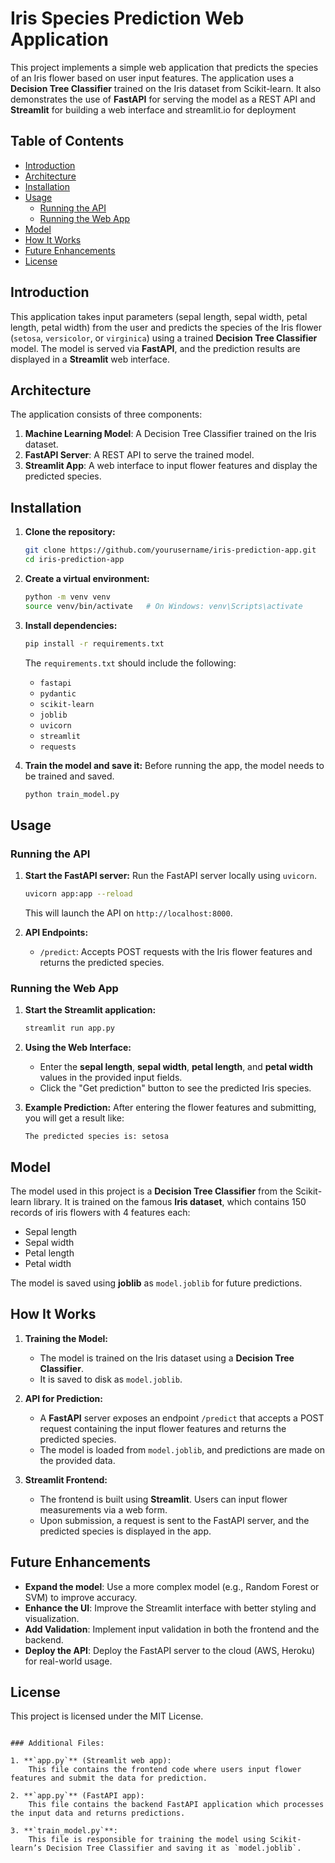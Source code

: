 
# Iris Species Prediction Web Application

This project implements a simple web application that predicts the species of an Iris flower based on user input features. The application uses a **Decision Tree Classifier** trained on the Iris dataset from Scikit-learn. It also demonstrates the use of **FastAPI** for serving the model as a REST API and **Streamlit** for building a web interface and streamlit.io for deployment

## Table of Contents
- [Introduction](#introduction)
- [Architecture](#architecture)
- [Installation](#installation)
- [Usage](#usage)
  - [Running the API](#running-the-api)
  - [Running the Web App](#running-the-web-app)
- [Model](#model)
- [How It Works](#how-it-works)
- [Future Enhancements](#future-enhancements)
- [License](#license)

## Introduction

This application takes input parameters (sepal length, sepal width, petal length, petal width) from the user and predicts the species of the Iris flower (`setosa`, `versicolor`, or `virginica`) using a trained **Decision Tree Classifier** model. The model is served via **FastAPI**, and the prediction results are displayed in a **Streamlit** web interface.

## Architecture

The application consists of three components:
1. **Machine Learning Model**: A Decision Tree Classifier trained on the Iris dataset.
2. **FastAPI Server**: A REST API to serve the trained model.
3. **Streamlit App**: A web interface to input flower features and display the predicted species.

## Installation

1. **Clone the repository:**
   ```bash
   git clone https://github.com/yourusername/iris-prediction-app.git
   cd iris-prediction-app


2. **Create a virtual environment:**
   ```bash
   python -m venv venv
   source venv/bin/activate   # On Windows: venv\Scripts\activate
   ```

3. **Install dependencies:**
   ```bash
   pip install -r requirements.txt
   ```

   The `requirements.txt` should include the following:
   - `fastapi`
   - `pydantic`
   - `scikit-learn`
   - `joblib`
   - `uvicorn`
   - `streamlit`
   - `requests`

4. **Train the model and save it:**
   Before running the app, the model needs to be trained and saved.
   ```bash
   python train_model.py
   ```

## Usage

### Running the API

1. **Start the FastAPI server:**
   Run the FastAPI server locally using `uvicorn`.
   ```bash
   uvicorn app:app --reload
   ```

   This will launch the API on `http://localhost:8000`.

2. **API Endpoints:**
   - `/predict`: Accepts POST requests with the Iris flower features and returns the predicted species.

### Running the Web App

1. **Start the Streamlit application:**
   ```bash
   streamlit run app.py
   ```

2. **Using the Web Interface:**
   - Enter the **sepal length**, **sepal width**, **petal length**, and **petal width** values in the provided input fields.
   - Click the "Get prediction" button to see the predicted Iris species.

3. **Example Prediction:**
   After entering the flower features and submitting, you will get a result like:
   ```
   The predicted species is: setosa
   ```

## Model

The model used in this project is a **Decision Tree Classifier** from the Scikit-learn library. It is trained on the famous **Iris dataset**, which contains 150 records of iris flowers with 4 features each:
- Sepal length
- Sepal width
- Petal length
- Petal width

The model is saved using **joblib** as `model.joblib` for future predictions.

## How It Works

1. **Training the Model:**
   - The model is trained on the Iris dataset using a **Decision Tree Classifier**.
   - It is saved to disk as `model.joblib`.

2. **API for Prediction:**
   - A **FastAPI** server exposes an endpoint `/predict` that accepts a POST request containing the input flower features and returns the predicted species.
   - The model is loaded from `model.joblib`, and predictions are made on the provided data.

3. **Streamlit Frontend:**
   - The frontend is built using **Streamlit**. Users can input flower measurements via a web form.
   - Upon submission, a request is sent to the FastAPI server, and the predicted species is displayed in the app.

## Future Enhancements

- **Expand the model**: Use a more complex model (e.g., Random Forest or SVM) to improve accuracy.
- **Enhance the UI**: Improve the Streamlit interface with better styling and visualization.
- **Add Validation**: Implement input validation in both the frontend and the backend.
- **Deploy the API**: Deploy the FastAPI server to the cloud (AWS, Heroku) for real-world usage.

## License

This project is licensed under the MIT License.
```

### Additional Files:

1. **`app.py`** (Streamlit web app):
    This file contains the frontend code where users input flower features and submit the data for prediction.
  
2. **`app.py`** (FastAPI app):
    This file contains the backend FastAPI application which processes the input data and returns predictions.

3. **`train_model.py`**:
    This file is responsible for training the model using Scikit-learn’s Decision Tree Classifier and saving it as `model.joblib`.

